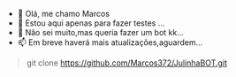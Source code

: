 - 👋 Olá, me chamo Marcos
- 👀 Estou aqui apenas para fazer testes ...
- 🌱 Não sei muito,mas queria fazer um bot kk...
- 📫 Em breve haverá mais atualizações,aguardem...



>git clone https://github.com/Marcos372/JulinhaBOT.git
